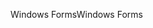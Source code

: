 <span data-ttu-id="9aac8-101">Windows Forms</span><span class="sxs-lookup"><span data-stu-id="9aac8-101">Windows Forms</span></span>